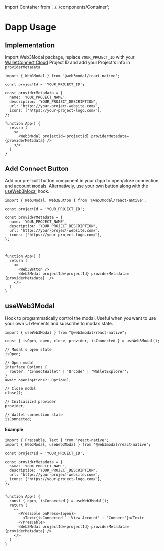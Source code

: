 import Container from '../../components/Container';

# Dapp Usage

## Implementation

Import Web3Modal package, replace `YOUR_PROJECT_ID` with your [WalletConnect Cloud](https://cloud.walletconnect.com/sign-in) Project ID and add your Project's info in `providerMetadata`

```tsx
import { Web3Modal } from '@web3modal/react-native';

const projectId = 'YOUR_PROJECT_ID';

const providerMetadata = {
  name: 'YOUR_PROJECT_NAME',
  description: 'YOUR_PROJECT_DESCRIPTION',
  url: 'https://your-project-website.com/',
  icons: ['https://your-project-logo.com/'],
};

function App() {
  return (
    <>
      <Web3Modal projectId={projectId} providerMetadata={providerMetadata} />
    </>
  )
}
```

## Add Connect Button

Add our pre-built button component in your dapp to open/close connection and account modals. Alternatively, use your own button along with the [useWeb3Modal](#useweb3modal) hook.

```tsx
import { Web3Modal, Web3Button } from '@web3modal/react-native';

const projectId = 'YOUR_PROJECT_ID';

const providerMetadata = {
  name: 'YOUR_PROJECT_NAME',
  description: 'YOUR_PROJECT_DESCRIPTION',
  url: 'https://your-project-website.com/',
  icons: ['https://your-project-logo.com/'],
};



function App() {
  return (
    <>
      <Web3Button />
      <Web3Modal projectId={projectId} providerMetadata={providerMetadata}  />
    </>
  )
}
```

## useWeb3Modal

Hook to programmatically control the modal. Useful when you want to use your own UI elements and subscribe to modals state.

```tsx
import { useWeb3Modal } from "@web3modal/react-native";

const { isOpen, open, close, provider, isConnected } = useWeb3Modal();

// Modal's open state
isOpen;

// Open modal
interface Options {
  route?: 'ConnectWallet' | 'Qrcode' | 'WalletExplorer';
}
await open(options?: Options);

// Close modal
close();

// Initialized provider
provider;

// Wallet connection state
isConnected;

```
#### Example
```tsx
import { Pressable, Text } from 'react-native';
import { Web3Modal, useWeb3Modal } from '@web3modal/react-native';

const projectId = 'YOUR_PROJECT_ID';

const providerMetadata = {
  name: 'YOUR_PROJECT_NAME',
  description: 'YOUR_PROJECT_DESCRIPTION',
  url: 'https://your-project-website.com/',
  icons: ['https://your-project-logo.com/'],
};


function App() {
  const { open, isConnected } = useWeb3Modal();
  return (
    <>
      <Pressable onPress={open}>
        <Text>{isConnected ? 'View Account' : 'Connect'}</Text>
      </Pressable>
      <Web3Modal projectId={projectId} providerMetadata={providerMetadata} />
    </>
  )
}
```